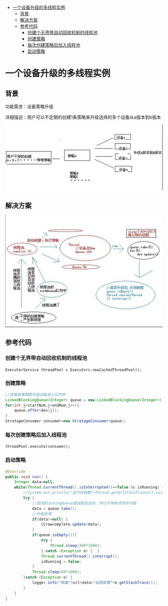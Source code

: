 <!-- TOC -->

- [一个设备升级的多线程实例](#一个设备升级的多线程实例)
    - [背景](#背景)
    - [解决方案](#解决方案)
    - [参考代码](#参考代码)
        - [创建个无界带自动回收机制的线程池](#创建个无界带自动回收机制的线程池)
        - [创建策略](#创建策略)
        - [每次创建策略后加入线程池](#每次创建策略后加入线程池)
        - [启动策略](#启动策略)

<!-- /TOC -->
# 一个设备升级的多线程实例

## 背景

功能需求：设备策略升级  

详细描述：用户可以不定期的创建1条策略来升级选择的多个设备从a版本到b版本  

<div align=center>

![1588229421629.png](..\images\1588229421629.png)

</div>

## 解决方案

<div align=center>

![1588229450427.png](..\images\1588229450427.png)

</div>

## 参考代码

### 创建个无界带自动回收机制的线程池

`ExecutorService threadPool = Executors.newCachedThreadPool();`

### 创建策略

```java
//把每条策略要升级设备放入队列中
LinkedBlockingQueue<Integer> queue = new LinkedBlockingQueue<Integer>();
for(int j=startNum;j<endNum;j++){
    queue.offer(dev[j]);
}
StratageConsumer consumer=new StratageConsumer(queue);
```

### 每次创建策略后加入线程池

`threadPool.execute(consumer);`

### 启动策略

```java
@Override  
public void run() {  
    Integer data=null;  
    while(Thread.currentThread().isInterrupted()==false && isRunning) {  
        //System.out.println("运行线程数"+Thread.getAllStackTraces().size());  
        try {  
            //因为BlockingQueue是线程安全的，所以不用考虑同步问题  
            data = queue.take();  
            //升级处理  
            if(data!=null) {  
                iCrawcomplete.update(data);  
            }  
            if(queue.isEmpty()){  
                try {  
                    Thread.sleep(360*1000);  
                } catch (Exception e) {  }
                Thread.currentThread().interrupt();
                isRunning = false;
            }  
            Thread.sleep(60*1000);  
        }catch (Exception e) {  
            logger.info("抓取"+url+data+"出现异常"+e.getStackTrace());  
        }  
    }  
}
```
